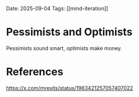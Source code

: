 Date: 2025-09-04
Tags: [[mind-iteration]]

# Pessimists and Optimists

Pessimists sound smart, optimists make money.

# References
https://x.com/mrexits/status/1963421257057407022